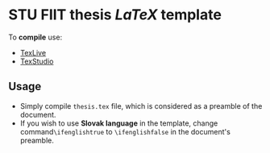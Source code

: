 
# STU FIIT thesis *LaTeX* template

To **compile** use:
- [TexLive](https://www.tug.org/texlive/acquire-netinstall.html) 
- [TexStudio]([https://www.texstudio.org/](https://www.texstudio.org/)) 

## Usage  
 - Simply compile `thesis.tex` file, which is considered as a preamble of the document.
 - If you wish to use **Slovak language** in the template, change command`\ifenglishtrue`  to `\ifenglishfalse` in the document's preamble.